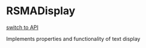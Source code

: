 # RSMADisplay
[switch to API](../../../Documentation/ScriptingAPI/en/RSMAModule.cs.md)

Implements properties and functionality of text display

